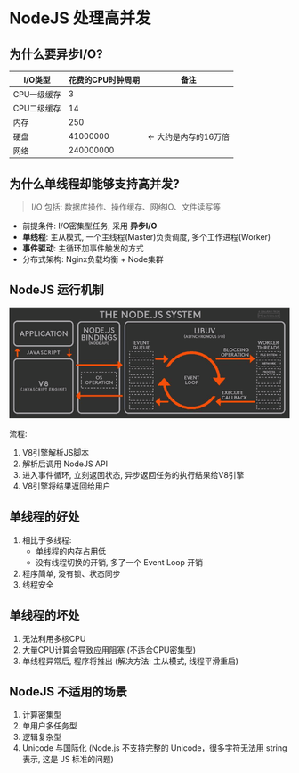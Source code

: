 # NodeJS 处理高并发

## 为什么要异步I/O?
|I/O类型|花费的CPU时钟周期|备注|
|---|---|---|
|CPU一级缓存|3||
|CPU二级缓存|14||
|内存|250||
|硬盘|41000000|<- 大约是内存的16万倍|
|网络|240000000||


## 为什么单线程却能够支持高并发?
> I/O 包括: 数据库操作、操作缓存、网络IO、文件读写等

+ 前提条件: I/O密集型任务, 采用 **异步I/O**
+ **单线程**: 主从模式, 一个主线程(Master)负责调度, 多个工作进程(Worker)
+ **事件驱动**: 主循环加事件触发的方式
+ 分布式架构: Nginx负载均衡 + Node集群

## NodeJS 运行机制
![](../assets/nodejs-1.png)

流程:
1. V8引擎解析JS脚本
2. 解析后调用 NodeJS API
3. 进入事件循环, 立刻返回状态, 异步返回任务的执行结果给V8引擎
4. V8引擎将结果返回给用户

## 单线程的好处
1. 相比于多线程:
    + 单线程的内存占用低
    + 没有线程切换的开销, 多了一个 Event Loop 开销
2. 程序简单, 没有锁、状态同步
3. 线程安全

## 单线程的坏处
1. 无法利用多核CPU
2. 大量CPU计算会导致应用阻塞 (不适合CPU密集型)
3. 单线程异常后, 程序将推出 (解决方法: 主从模式, 线程平滑重启)

## NodeJS 不适用的场景
1. 计算密集型
1. 单用户多任务型
1. 逻辑复杂型
1. Unicode 与国际化 (Node.js 不支持完整的 Unicode，很多字符无法用 string 表示, 这是 JS 标准的问题)